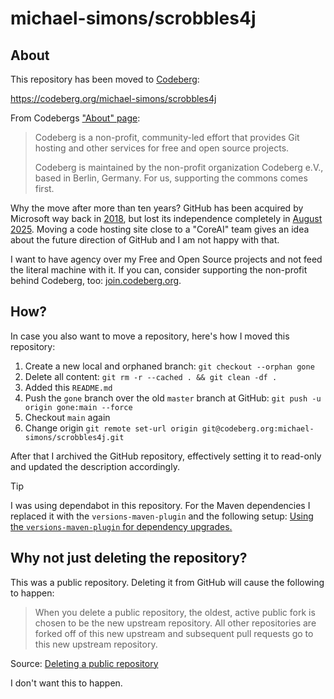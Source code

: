 # michael-simons/scrobbles4j

## About

This repository has been moved to [Codeberg](https://codeberg.org):

https://codeberg.org/michael-simons/scrobbles4j

From Codebergs ["About" page](https://codeberg.org/about):

> Codeberg is a non-profit, community-led effort that provides Git hosting and other services for free and open source projects.
>
> Codeberg is maintained by the non-profit organization Codeberg e.V., based in Berlin, Germany. For us, supporting the commons comes first.

Why the move after more than ten years? GitHub has been acquired by Microsoft way back in [2018](https://en.wikipedia.org/wiki/GitHub#Acquisition_by_Microsoft), but lost its independence completely in [August 2025](https://www.theverge.com/news/757461/microsoft-github-thomas-dohmke-resignation-coreai-team-transition). Moving a code hosting site close to a "CoreAI" team gives an idea about the future direction of GitHub and I am not happy with that.

I want to have agency over my Free and Open Source projects and not feed the literal machine with it.
If you can, consider supporting the non-profit behind Codeberg, too: [join.codeberg.org](https://join.codeberg.org).

## How?

In case you also want to move a repository, here's how I moved this repository:

1. Create a new local and orphaned branch: `git checkout --orphan gone`
2. Delete all content: `git rm -r --cached . && git clean -df .`
3. Added this `README.md`
4. Push the `gone` branch over the old `master` branch at GitHub: `git push -u origin gone:main --force`
5. Checkout `main` again
6. Change origin `git remote set-url origin git@codeberg.org:michael-simons/scrobbles4j.git`

After that I archived the GitHub repository, effectively setting it to read-only and updated the description accordingly.

> [!TIP]
> I was using dependabot in this repository. For the Maven dependencies I replaced it with the `versions-maven-plugin` and the following setup: [Using the `versions-maven-plugin` for dependency upgrades.](https://codeberg.org/michael-simons/scrobbles4j/commit/a1c98b483f21de3d780b79651372355aa1a2389e)

## Why not just deleting the repository?

This was a public repository. Deleting it from GitHub will cause the following to happen:

> When you delete a public repository, the oldest, active public fork is chosen to be the new upstream repository. All other repositories are forked off of this new upstream and subsequent pull requests go to this new upstream repository.

Source: [Deleting a public repository](https://docs.github.com/en/pull-requests/collaborating-with-pull-requests/working-with-forks/what-happens-to-forks-when-a-repository-is-deleted-or-changes-visibility#deleting-a-public-repository)

I don't want this to happen.
